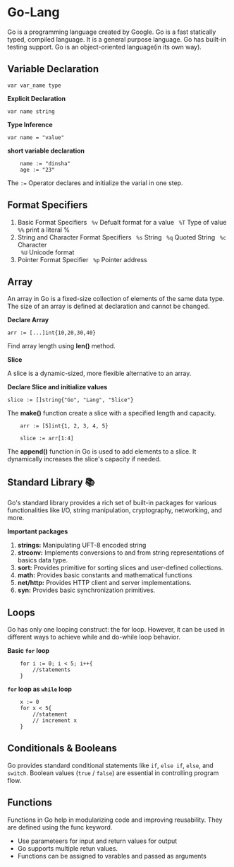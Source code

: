 # Go-Lang
Go is a programming language created by Google. Go is a fast statically typed, compiled language. It is a general purpose language. Go has built-in testing support. Go is an object-oriented language(in its own way).

## Variable Declaration

```var var_name type```

**Explicit Declaration** 

```var name string```

**Type Inference**

```var name = "value"```

**short variable declaration**

```
    name := "dinsha"
    age := "23"
```

The ```:=``` Operator declares and initialize the varial in one step.

## Format Specifiers 

1. Basic Format Specifiers
    ``` %v``` Defualt format for a value
    ``` %T``` Type of value
    ``` %%``` print a literal %
2. String and Character Format Specifiers
    ``` %s``` String
    ``` %q``` Quoted String
    ``` %c``` Character  
    ``` %U``` Unicode format  
3. Pointer Format Specifier
    ``` %p``` Pointer address

## Array

An array in Go is a fixed-size collection of elements of the same data type. The size of an array is defined at declaration and cannot be changed.

**Declare Array**

```arr := [...]int{10,20,30,40}```

Find array length using **len()** method.

**Slice**

A slice is a dynamic-sized, more flexible alternative to an array.

**Declare Slice and initialize values**

```slice := []string{"Go", "Lang", "Slice"}```

The **make()** function create a slice with a specified length and capacity.

```
    arr := [5]int{1, 2, 3, 4, 5}

    slice := arr[1:4] 
```
The **append()** function in Go is used to add elements to a slice. It dynamically increases the slice's capacity if needed.

## Standard Library 📚
Go's standard library provides a rich set of built-in packages for various functionalities like I/O, string manipulation, cryptography, networking, and more.

**Important packages**
1. **strings:** Manipulating UFT-8 encoded string
2. **strconv:** Implements conversions to and from string       representations of basics data type.
3. **sort:** Provides primitive for sorting slices and user-defined collections.
4. **math:** Provides basic constants and mathematical functions
5. **net/http:**  Provides HTTP client and server implementations.
6. **syn:** Provides basic synchronization primitives.

## Loops
Go has only one looping construct: the for loop. However, it can be used in different ways to achieve while and do-while loop behavior.

**Basic ```for``` loop**
```
    for i := 0; i < 5; i++{
        //statements
    }
```

**```for``` loop as ```while``` loop**
```
    x := 0
	for x < 5{
		//statement
		// increment x 
	}
```

## Conditionals & Booleans
Go provides standard conditional statements like ```if```, ```else if```, ```else```, and ```switch```. Boolean values (```true``` / ```false```) are essential in controlling program flow.

## Functions

Functions in Go help in modularizing code and improving reusability. They are defined using the func keyword.

* Use parameteers for input and return values for output
* Go supports multiple retun values.
* Functions can be assigned to varables and passed as arguments

